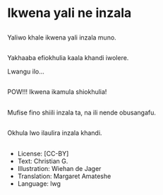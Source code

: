 # Ikwena yali ne inzala

##
Yaliwo khale ikwena yali
inzala muno.

##
Yakhaaba efiokhulia
kaala khandi iwolere.

Lwangu ilo...

##
POW!!!
Ikwena ikamula
shiokhulia!

##
Mufise fino shiili inzala
ta, na ili nende
obusangafu.

##
Okhula lwo ilaulira
inzala khandi.

##
* License: [CC-BY]
* Text: Christian G.
* Illustration: Wiehan de Jager
* Translation: Margaret Amateshe
* Language: lwg
